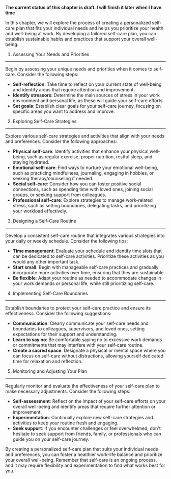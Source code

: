**The current status of this chapter is draft. I will finish it later when I have time**

In this chapter, we will explore the process of creating a personalized self-care plan that fits your individual needs and helps you prioritize your health and well-being at work. By developing a tailored self-care plan, you can establish sustainable habits and practices that support your overall well-being.

1. Assessing Your Needs and Priorities
--------------------------------------

Begin by assessing your unique needs and priorities when it comes to self-care. Consider the following steps:

* **Self-reflection**: Take time to reflect on your current state of well-being and identify areas that require attention and improvement.
* **Identify stressors**: Determine the main sources of stress in your work environment and personal life, as these will guide your self-care efforts.
* **Set goals**: Establish clear goals for your self-care journey, focusing on specific areas you want to address and improve.

2. Exploring Self-Care Strategies
---------------------------------

Explore various self-care strategies and activities that align with your needs and preferences. Consider the following approaches:

* **Physical self-care**: Identify activities that enhance your physical well-being, such as regular exercise, proper nutrition, restful sleep, and staying hydrated.
* **Emotional self-care**: Find ways to nurture your emotional well-being, such as practicing mindfulness, journaling, engaging in hobbies, or seeking therapy/counseling if needed.
* **Social self-care**: Consider how you can foster positive social connections, such as spending time with loved ones, joining social groups, or seeking support from colleagues.
* **Professional self-care**: Explore strategies to manage work-related stress, such as setting boundaries, delegating tasks, and prioritizing your workload effectively.

3. Designing a Self-Care Routine
--------------------------------

Develop a consistent self-care routine that integrates various strategies into your daily or weekly schedule. Consider the following tips:

* **Time management**: Evaluate your schedule and identify time slots that can be dedicated to self-care activities. Prioritize these activities as you would any other important task.
* **Start small**: Begin with manageable self-care practices and gradually incorporate more activities over time, ensuring that they are sustainable.
* **Be flexible**: Adapt your routine as needed to accommodate changes in your work demands or personal life, while still prioritizing self-care.

4. Implementing Self-Care Boundaries
------------------------------------

Establish boundaries to protect your self-care practice and ensure its effectiveness. Consider the following suggestions:

* **Communication**: Clearly communicate your self-care needs and boundaries to colleagues, supervisors, and loved ones, setting expectations for their support and understanding.
* **Learn to say no**: Be comfortable saying no to excessive work demands or commitments that may interfere with your self-care routine.
* **Create a sacred space**: Designate a physical or mental space where you can focus on self-care without distractions, allowing yourself dedicated time for relaxation and reflection.

5. Monitoring and Adjusting Your Plan
-------------------------------------

Regularly monitor and evaluate the effectiveness of your self-care plan to make necessary adjustments. Consider the following steps:

* **Self-assessment**: Reflect on the impact of your self-care efforts on your overall well-being and identify areas that require further attention or improvement.
* **Experimentation**: Continually explore new self-care strategies and activities to keep your routine fresh and engaging.
* **Seek support**: If you encounter challenges or feel overwhelmed, don't hesitate to seek support from friends, family, or professionals who can guide you on your self-care journey.

By creating a personalized self-care plan that suits your individual needs and preferences, you can foster a healthier work-life balance and prioritize your overall well-being. Remember that self-care is an ongoing process, and it may require flexibility and experimentation to find what works best for you.
